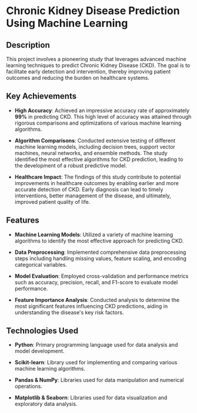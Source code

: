 # Chronic Kidney Disease Prediction Using Machine Learning

## Description
This project involves a pioneering study that leverages advanced machine learning techniques to predict Chronic Kidney Disease (CKD). The goal is to facilitate early detection and intervention, thereby improving patient outcomes and reducing the burden on healthcare systems.

## Key Achievements
- **High Accuracy**: Achieved an impressive accuracy rate of approximately **99%** in predicting CKD. This high level of accuracy was attained through rigorous comparisons and optimizations of various machine learning algorithms.
  
- **Algorithm Comparisons**: Conducted extensive testing of different machine learning models, including decision trees, support vector machines, neural networks, and ensemble methods. The study identified the most effective algorithms for CKD prediction, leading to the development of a robust predictive model.

- **Healthcare Impact**: The findings of this study contribute to potential improvements in healthcare outcomes by enabling earlier and more accurate detection of CKD. Early diagnosis can lead to timely interventions, better management of the disease, and ultimately, improved patient quality of life.

## Features
- **Machine Learning Models**: Utilized a variety of machine learning algorithms to identify the most effective approach for predicting CKD.
  
- **Data Preprocessing**: Implemented comprehensive data preprocessing steps including handling missing values, feature scaling, and encoding categorical variables.
  
- **Model Evaluation**: Employed cross-validation and performance metrics such as accuracy, precision, recall, and F1-score to evaluate model performance.

- **Feature Importance Analysis**: Conducted analysis to determine the most significant features influencing CKD predictions, aiding in understanding the disease's key risk factors.

## Technologies Used
- **Python**: Primary programming language used for data analysis and model development.
  
- **Scikit-learn**: Library used for implementing and comparing various machine learning algorithms.
  
- **Pandas & NumPy**: Libraries used for data manipulation and numerical operations.
  
- **Matplotlib & Seaborn**: Libraries used for data visualization and exploratory data analysis.
